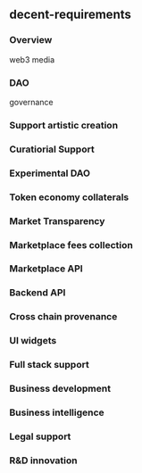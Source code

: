 decent-requirements
-------------------

### Overview
web3 media
### DAO
governance
### Support artistic creation
### Curatiorial Support
### Experimental DAO
### Token economy collaterals
### Market Transparency
### Marketplace fees collection
### Marketplace API
### Backend API
### Cross chain provenance
### UI widgets
### Full stack support
### Business development
### Business intelligence
### Legal support
### R&D innovation
